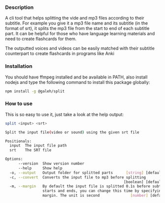 ### Description
A cli tool that helps splitting the vide and mp3 files according to their subtitle. For example you give it a mp3 file name and its subtitle (in the format of srt), it splits the mp3 file from the start to end of each subtitle part. It can be helpful for those who have language learning materials and need to create flashcards for them.

The outputted voices and videos can be easily matched with their subtitle counterpart to create flashcards in programs like Anki

### Installation
You should have ffmpeg installed and be available in PATH, also install nodejs and type the following command to install this package globally:
```bash
npm install -g @galeh/split
```

### How to use
This is so easy to use it, just take a look at the help output:

```bash
split <input> <srt>

Split the input file(video or sound) using the given srt file

Positionals:
  input  The input file path                                            [string]
  srt    The SRT file                                                   [string]

Options:
      --version  Show version number                                   [boolean]
      --help     Show help                                             [boolean]
  -o, --output   Output folder for splitted parts      [string] [default: "out"]
  -c, --convert  Converts the input file to mp3 before splitting
                                                      [boolean] [default: false]
  -m, --margin   By default the input file is splitted 0.1s before subtitle
                 starts and ends, you can change this time by specifying the
                 margin. The unit is second              [number] [default: 0.1]

```